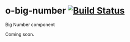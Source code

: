 # o-big-number [![Build Status](https://circleci.com/gh/Financial-Times/o-big-number.png?style=shield&circle-token=d4cdedae5153e5aa0318dcb53236ac885808a66a)](https://circleci.com/gh/Financial-Times/o-big-number)
Big Number component

Coming soon.
